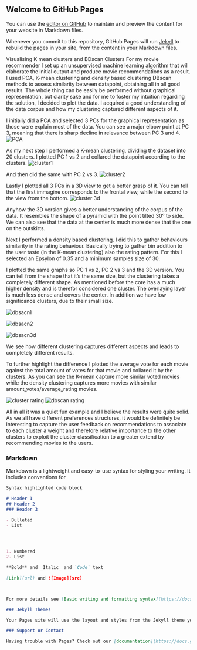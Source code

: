 ## Welcome to GitHub Pages

You can use the [editor on GitHub](https://github.com/maxbiocca/unsupervised-movie-recommender/edit/gh-pages/index.md) to maintain and preview the content for your website in Markdown files.

Whenever you commit to this repository, GitHub Pages will run [Jekyll](https://jekyllrb.com/) to rebuild the pages in your site, from the content in your Markdown files.

Visualising K mean clusters and BDscan Clusters
For my movie recommender I set up an unsupervised machine learning algorithm that will elaborate the initial output and produce movie recommendations as a result. 
I used PCA, K-mean clustering and density based clustering DBscan methods to assess similarity between datapoint, obtaining all in all good results.
The whole thing can be easily be performed without graphical representation, but clarity sake and for me to foster my intuition regarding the solution, I decided to plot the data. I acquired a good understanding of the data corpus and how my clustering captured different aspects of it. 

I initially did a PCA and selected 3 PCs for the graphical representation as those were explain most of the data. You can see a major elbow point at PC 3, meaning that there is  sharp decline in relevance between PC 3 and 4. 
![PCA](https://user-images.githubusercontent.com/45852059/150121693-8d8b575c-ca19-46f4-b9ed-ea059b56838e.png)

As my next step I performed a K-mean clustering, dividing the dataset into 20 clusters. I plotted PC 1 vs 2 and collared the datapoint according to the clusters. 
![cluster1](https://user-images.githubusercontent.com/45852059/150121690-de889ab7-d2b3-446f-9096-f9c561597245.png)

And then did the same with PC 2 vs 3.
![cluster2](https://user-images.githubusercontent.com/45852059/150121689-620addc1-6444-4c14-8780-22501ef12675.png)

Lastly I plotted all 3 PCs in a 3D view to get a better grasp of it. You can tell that the first immagine corresponds to the frontal view, while the second to the view from the bottom.
![cluster 3d](https://user-images.githubusercontent.com/45852059/150121688-e1050230-d3b9-42e3-836d-6bdcd5af76ef.png)

Anyhow the 3D version gives a better understanding of the corpus of the data. It resembles the shape of a pyramid with the point tilted 30° to side. We can also see that the data at the center is much more dense that the one on the outskirts. 


Next I performed a density based clustering. I did this to gather behaviours similarity in the rating behaviour. Basically trying to gather bin addition to the user taste (in the K-mean clustering) also the rating pattern. For this I selected an Epsylon of 0.35 and a minimum samples size of 30. 

I plotted the same graphs so PC 1 vs 2, PC 2 vs 3 and the 3D version. You can tell from the shape that it’s the same size, but the clustering takes a completely different shape. As mentioned before the core has a much higher density and is therefor considered one cluster. The overlaying layer is much less dense and covers the center. In addition we have low significance clusters, due to their small size.

![dbsacn1](https://user-images.githubusercontent.com/45852059/150121686-ca18e9e0-940c-4aec-93c9-5a4ad699119b.png)

![dbsacn2](https://user-images.githubusercontent.com/45852059/150121683-9ce4ec4e-3d27-4205-8dda-1b9d2c3a5a4d.png)

![dbsacn3d](https://user-images.githubusercontent.com/45852059/150121680-e496ed88-97fe-4707-b659-962bceac6cb3.png)

We see how different clustering captures different aspects and leads to completely different results.

To further highlight the difference I plotted the average vote for each movie against the total amount of votes for that movie and collared it by the clusters. As you can see the K-mean capture more similar voted movies while the density clustering captures more movies with similar amount_votes/average_rating movies.

![cluster rating](https://user-images.githubusercontent.com/45852059/150121671-c63263e0-9e0b-4d37-b751-ca7bee4d1f05.png)
![dbscan rating](https://user-images.githubusercontent.com/45852059/150121677-ebad5aa6-2536-41ac-b0e2-5c0195d5a7f8.png)

All in all it was a quiet fun example and I believe the results were quite solid. As we all have different preferences structures, it would be definitely be interesting to capture the user feedback on recommendations to associate to each cluster a weight and therefore relative importance to the other clusters to exploit the cluster classification to a greater extend by recommending movies to the users. 

### Markdown

Markdown is a lightweight and easy-to-use syntax for styling your writing. It includes conventions for

```markdown
Syntax highlighted code block

# Header 1
## Header 2
### Header 3

- Bulleted
- List




1. Numbered
2. List

**Bold** and _Italic_ and `Code` text

[Link](url) and ![Image](src)



For more details see [Basic writing and formatting syntax](https://docs.github.com/en/github/writing-on-github/getting-started-with-writing-and-formatting-on-github/basic-writing-and-formatting-syntax).

### Jekyll Themes

Your Pages site will use the layout and styles from the Jekyll theme you have selected in your [repository settings](https://github.com/maxbiocca/unsupervised-movie-recommender/settings/pages). The name of this theme is saved in the Jekyll `_config.yml` configuration file.

### Support or Contact

Having trouble with Pages? Check out our [documentation](https://docs.github.com/categories/github-pages-basics/) or [contact support](https://support.github.com/contact) and we’ll help you sort it out.
